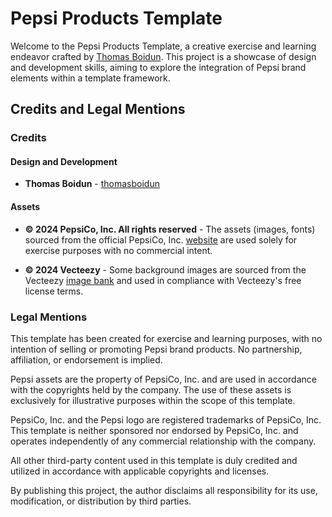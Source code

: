 # Pepsi Products Template

Welcome to the Pepsi Products Template, a creative exercise and learning endeavor crafted by [Thomas Boidun](https://thomasboidun.github.io/). This project is a showcase of design and development skills, aiming to explore the integration of Pepsi brand elements within a template framework.

## Credits and Legal Mentions

### Credits

#### Design and Development

- **Thomas Boidun** - [thomasboidun](https://github.com/thomasboidun)

#### Assets

- **© 2024 PepsiCo, Inc. All rights reserved** - The assets (images, fonts) sourced from the official PepsiCo, Inc. [website](https://pepsi.com/) are used solely for exercise purposes with no commercial intent.

- **© 2024 Vecteezy** - Some background images are sourced from the Vecteezy [image bank](https://fr.vecteezy.com/) and used in compliance with Vecteezy's free license terms.

### Legal Mentions

This template has been created for exercise and learning purposes, with no intention of selling or promoting Pepsi brand products. No partnership, affiliation, or endorsement is implied.

Pepsi assets are the property of PepsiCo, Inc. and are used in accordance with the copyrights held by the company. The use of these assets is exclusively for illustrative purposes within the scope of this template.

PepsiCo, Inc. and the Pepsi logo are registered trademarks of PepsiCo, Inc. This template is neither sponsored nor endorsed by PepsiCo, Inc. and operates independently of any commercial relationship with the company.

All other third-party content used in this template is duly credited and utilized in accordance with applicable copyrights and licenses.

By publishing this project, the author disclaims all responsibility for its use, modification, or distribution by third parties.
